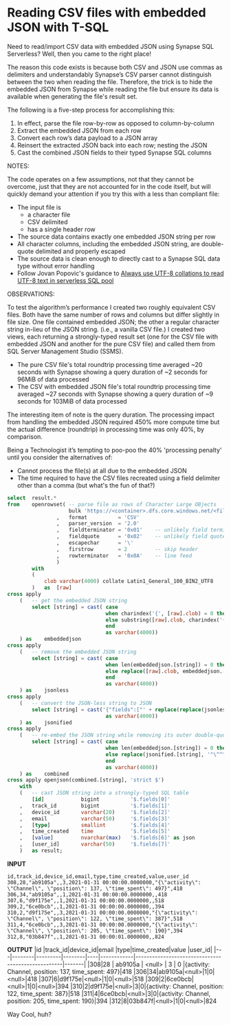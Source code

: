 # Reading CSV files with embedded JSON with T-SQL

Need to read/import CSV data with embedded JSON using Synapse SQL Serverless? Well, then you came to the right place!

The reason this code exists is because both CSV and JSON use commas as delimiters and understandably Synapse’s 
CSV parser cannot distinguish between the two when reading the file. Therefore, the trick is to hide the embedded 
JSON from Synapse while reading the file but ensure its data is available when generating the file's result set.

The following is a five-step process for accomplishing this:
1.	In effect, parse the file row-by-row as opposed to column-by-column
2.	Extract the embedded JSON from each row
3.	Convert each row’s data payload to a JSON array
4.	Reinsert the extracted JSON back into each row; nesting the JSON
5.	Cast the combined JSON fields to their typed Synapse SQL columns

NOTES:

The code operates on a few assumptions, not that they cannot be overcome, just that they are not accounted for in the code itself,
but will quickly demand your attention if you try this with a less than compliant file: 
* The input file is
  * a character file
  * CSV delimited
  * has a single header row
* The source data contains exactly one embedded JSON string per row
* All character columns, including the embedded JSON string, are double-quote delimited and properly escaped
* The source data is clean enough to directly cast to a Synapse SQL data type without error handling
* Follow Jovan Popovic's guidance to [Always use UTF-8 collations to read UTF-8 text in serverless SQL pool](https://techcommunity.microsoft.com/t5/azure-synapse-analytics/always-use-utf-8-collations-to-read-utf-8-text-in-serverless-sql/ba-p/1883633)

OBSERVATIONS:

To test the algorithm’s performance I created two roughly equivalent CSV files. Both have the same number of rows and columns but differ slightly in file size. 
One file contained embedded JSON; the other a regular character string in-lieu of the JSON string. (i.e., a vanilla CSV file.)
I created two views, each returning a strongly-typed result set (one for the CSV file with embedded JSON and another for the pure CSV file) and called them 
from SQL Server Management Studio (SSMS).
* The pure CSV file's total roundtrip processing time averaged ~20 seconds with Synapse showing a query duration of ~2 seconds for 96MiB of data processed
* The CSV with embedded JSON file's total roundtrip processing time averaged ~27 seconds with Synapse showing a query duration of ~9 seconds for 103MiB of data processed

The interesting item of note is the query duration. The processing impact from handling the embedded JSON required 450% more compute time but the actual difference (roundtrip) in processing time was only 40%, by comparison.

Being a Technologist it’s tempting to poo-poo the 40% 'processing penalty' until you consider the alternatives of:
* Cannot process the file(s) at all due to the embedded JSON
* The time required to have the CSV files recreated using a field delimiter other than a comma (but what's the fun of that?)

```sql
select  result.*
from    openrowset( -- parse file as rows of Character Large OBjects
                    bulk 'https://<container>.dfs.core.windows.net/<fileName.csv>'
                ,   format          = 'CSV'
                ,   parser_version  = '2.0'
                ,   fieldterminator = '0x01'    -- unlikely field termination character
                ,   fieldquote      = '0x02'    -- unlikely field quote character
                ,   escapechar      = '\'
                ,   firstrow        = 2         -- skip header
                ,   rowterminator   = '0x0A'    -- line feed
                )
        with    
        (   
            clob varchar(4000) collate Latin1_General_100_BIN2_UTF8
        )   as  [raw]
cross apply
    (   -- get the embedded JSON string
        select [string] = cast( case
                                when charindex('{', [raw].clob) = 0 then ''
                                else substring([raw].clob, charindex('{', [raw].clob), charindex('}', [raw].clob) - charindex('{', [raw].clob) +1)
                                end
                                as varchar(4000))
    ) as    embeddedjson
cross apply
    (   -- remove the embedded JSON string
        select [string] = cast( case
                                when len(embeddedjson.[string]) = 0 then [raw].clob
                                else replace([raw].clob, embeddedjson.[string], '^^^') 
                                end
                                as varchar(4000))
    ) as    jsonless
cross apply
    (   -- convert the JSON-less string to JSON
        select [string] = cast('{"fields":["' + replace(replace(jsonless.[string], '"', '\"'), ',', '","') + '"]}'
                                as varchar(4000))
    ) as    jsonified
cross apply
    (   -- re-embed the JSON string while removing its outer double-quote delimiters to ensure a combined, well-formed JSON string
        select [string] = cast( case
                                when len(embeddedjson.[string]) = 0 then jsonified.[string]
                                else replace(jsonified.[string], '"\^^^\""', embeddedjson.[string]) 
                                end
                                as varchar(4000))
    ) as    combined
cross apply openjson(combined.[string], 'strict $')
    with
    (   -- cast JSON string into a strongly-typed SQL table
        [id]            bigint          '$.fields[0]'
    ,   track_id        bigint          '$.fields[1]'          
    ,   device_id       varchar(20)     '$.fields[2]'
    ,   email           varchar(50)     '$.fields[3]'
    ,   [type]          smallint        '$.fields[4]'
    ,   time_created    time            '$.fields[5]'
    ,   [value]         nvarchar(max)   '$.fields[6]' as json
    ,   [user_id]       varchar(50)     '$.fields[7]'
    )   as result;
```
**INPUT**
```text
id,track_id,device_id,email,type,time_created,value,user_id
308,28,"ab9105a",,3,2021-01-31 00:00:00.0000000,"{\"activity\": \"Channel\", \"position\": 137, \"time_spent\": 497}",418
306,34,"ab9105a",,1,2021-01-31 00:00:00.0000000,,418
307,6,"d9f175e",,1,2021-01-31 00:00:00.0000000,,518
309,2,"6ce0bcb",,1,2021-01-31 00:00:00.0000000,,394
310,2,"d9f175e",,3,2021-01-31 00:00:00.0000000,"{\"activity\": \"Channel\", \"position\": 122, \"time_spent\": 387}",518
311,4,"6ce0bcb",,3,2021-01-31 00:00:00.0000000,"{\"activity\": \"Channel\", \"position\": 205, \"time_spent\": 190}",394
312,8,"03b847f",,1,2021-01-31 00:00:01.0000000,,824
```

**OUTPUT**
|id |track_id|device_id|email   |type|time_created|value                                              |user_id|
|---|--------|---------|--------|----|------------|---------------------------------------------------|-------|
|308|28      | ab9105a | \<null\> | 3  |      0     |{activity: Channel, position: 137, time_spent: 497}|418
|306|34|ab9105a|\<null\>|1|0|\<null\>|418
|307|6|d9f175e|\<null\>|1|0|\<null\>|518
|309|2|6ce0bcb|\<null\>|1|0|\<null\>|394
|310|2|d9f175e|\<null\>|3|0|{activity: Channel, position: 122, time_spent: 387}|518
|311|4|6ce0bcb|\<null\>|3|0|{activity: Channel, position: 205, time_spent: 190}|394
|312|8|03b847f|\<null\>|1|0|\<null\>|824

Way Cool, huh?

